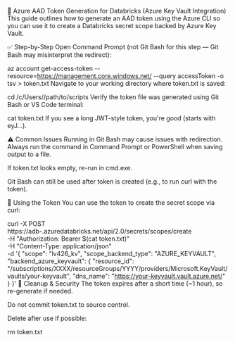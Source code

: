 🔐 Azure AAD Token Generation for Databricks (Azure Key Vault Integration)
This guide outlines how to generate an AAD token using the Azure CLI so you can use it to create a Databricks secret scope backed by Azure Key Vault.

✅ Step-by-Step
Open Command Prompt (not Git Bash for this step — Git Bash may misinterpret the redirect):

az account get-access-token --resource=https://management.core.windows.net/ --query accessToken -o tsv > token.txt
Navigate to your working directory where token.txt is saved:

cd /c/Users/<YourUsername>/path/to/scripts
Verify the token file was generated using Git Bash or VS Code terminal:

cat token.txt
If you see a long JWT-style token, you're good (starts with eyJ...).

⚠️ Common Issues
Running in Git Bash may cause issues with redirection. Always run the command in Command Prompt or PowerShell when saving output to a file.

If token.txt looks empty, re-run in cmd.exe.

Git Bash can still be used after token is created (e.g., to run curl with the token).

🔐 Using the Token
You can use the token to create the secret scope via curl:

curl -X POST https://adb-<your-id>.azuredatabricks.net/api/2.0/secrets/scopes/create \
-H "Authorization: Bearer $(cat token.txt)" \
-H "Content-Type: application/json" \
-d '{
  "scope": "lv426_kv",
  "scope_backend_type": "AZURE_KEYVAULT",
  "backend_azure_keyvault": {
    "resource_id": "/subscriptions/XXXX/resourceGroups/YYYY/providers/Microsoft.KeyVault/vaults/your-keyvault",
    "dns_name": "https://your-keyvault.vault.azure.net/"
  }
}'
🧼 Cleanup & Security
The token expires after a short time (~1 hour), so re-generate if needed.

Do not commit token.txt to source control.

Delete after use if possible:

rm token.txt